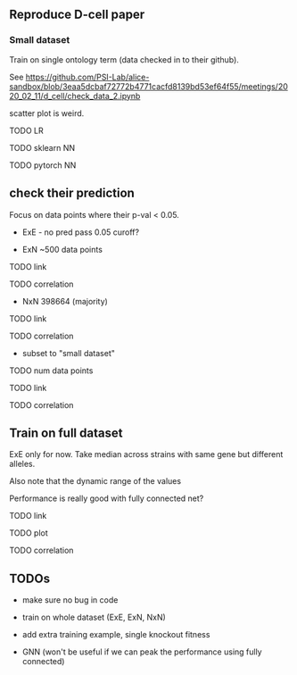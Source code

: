 

## Reproduce D-cell paper

### Small dataset

Train on single ontology term (data checked in to their github).

See https://github.com/PSI-Lab/alice-sandbox/blob/3eaa5dcbaf72772b4771cacfd8139bd53ef64f55/meetings/2020_02_11/d_cell/check_data_2.ipynb

scatter plot is weird.

TODO LR

TODO sklearn NN

TODO pytorch NN

## check their prediction

Focus on data points where their p-val < 0.05.

- ExE - no pred pass 0.05 curoff?

- ExN ~500 data points

TODO link

TODO correlation

- NxN 398664 (majority)

TODO link

TODO correlation

- subset to "small dataset"

TODO num data points

TODO link

TODO correlation


## Train on full dataset

ExE only for now. Take median across strains with same gene but different alleles.

Also note that the dynamic range of the values

Performance is really good with fully connected net?

TODO link

TODO plot

TODO correlation


## TODOs

- make sure no bug in code

- train on whole dataset (ExE, ExN, NxN)

- add extra training example, single knockout fitness

- GNN (won't be useful if we can peak the performance using fully connected)
